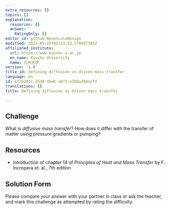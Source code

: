 ```yaml
---
extra_resources: {}
topics: []
explanation:
  resources: {}
  answer:
    RatingOnly: []
editor_id: github.NanoScaleDesign
modified: 2021-05-25T02:23:53.179587185Z
affiliated_institute:
  url: https://www.kyushu-u.ac.jp
  en_name: Kyushu University
  name: 九州大学
version: '1.0'
title_id: defining-diffusion-vs-driven-mass-transfer
language: en
id: ef2b201c-25d8-4be6-a073-e2bba384acf4
translations: {}
title: Defining diffusion vs driven mass transfer

---
```


## Challenge
What is *diffusive mass transfer*? How does it differ with the transfer of matter using pressure gradients or pumping?

## Resources

- Introduction of chapter 14 of *Principles of Heat and Mass Transfer* by F. Incropera et. al., 7th edition


## Solution Form
Please compare your answer with your partner in class or ask the teacher, and mark this challenge as attempted by rating the difficulty.